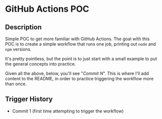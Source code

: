 # GitHub Actions POC

## Description

Simple POC to get more familiar with GitHub Actions.  The goal with this POC is to create a simple workflow that runs one job, printing out `node` and `npm` versions.

It's pretty pointless, but the point is to just start with a small example to put the general concepts into practice.

Given all the above, below, you'll see "_Commit N_".  This is where I'll add content to the README, in order to practice triggering the workflow more than once.

## Trigger History

* Commit 1 (first time attempting to trigger the workflow)